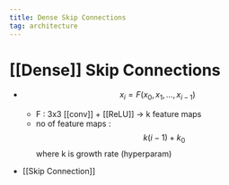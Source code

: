 ```yaml
---
title: Dense Skip Connections
tag: architecture
---
```


# [[Dense]] Skip Connections
- $$x_i = F(x_0,x_1 ,… ,x_{i-1})$$
	- F : 3x3 [[conv]] + [[ReLU]] -> k feature maps
	- no of feature maps : $$k(i-1) + k_0$$ where k is growth rate (hyperparam)

- [[Skip Connection]]
































































